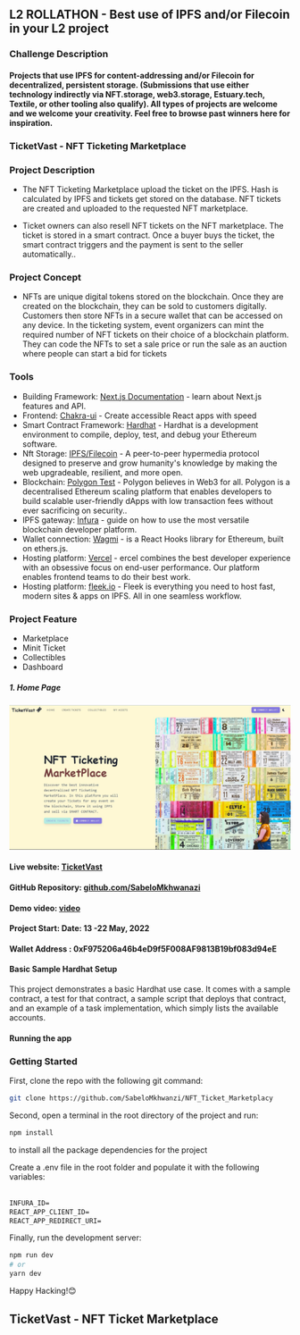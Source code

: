 ## L2 ROLLATHON - Best use of IPFS and/or Filecoin in your L2 project

### Challenge Description
#### Projects that use IPFS for content-addressing and/or Filecoin for decentralized, persistent storage. (Submissions that use either technology indirectly via NFT.storage, web3.storage, Estuary.tech, Textile, or other tooling also qualify). All types of projects are welcome and we welcome your creativity. Feel free to browse past winners here for inspiration.

<!-- [link to hackathon](https://gitcoin.co/issue/ipfs-and-filecoin/hackathons-bounties/6/100028834) -->

### TicketVast - NFT Ticketing Marketplace

### Project Description

- The NFT Ticketing Marketplace upload the ticket on the IPFS. Hash is calculated by IPFS and tickets get stored on the database. NFT tickets are created and uploaded to the requested NFT marketplace.

- Ticket owners can also resell NFT tickets on the NFT marketplace. The ticket is stored in a smart contract. Once a buyer buys the ticket, the smart contract triggers and the payment is sent to the seller automatically..

### Project Concept

- NFTs are unique digital tokens stored on the blockchain. Once they are created on the blockchain, they can be sold to customers digitally. Customers then store NFTs in a secure wallet that can be accessed on any device.
In the ticketing system, event organizers can mint the required number of NFT tickets on their choice of a blockchain platform. They can code the NFTs to set a sale price or run the sale as an auction where people can start a bid for tickets

### Tools

- Building Framework: [Next.js Documentation](https://nextjs.org/docs) - learn about Next.js features and API.
- Frontend: [Chakra-ui](https://chakra-ui.com/) - Create accessible React apps with speed
- Smart Contract Framework: [Hardhat](https://hardhat.org/getting-started/) - Hardhat is a development environment to compile, deploy, test, and debug your Ethereum software.
- Nft Storage: [IPFS/Filecoin](https://docs.ipfs.io/concepts/how-ipfs-works/) - A peer-to-peer hypermedia protocol designed to preserve and grow humanity's knowledge
by making the web upgradeable, resilient, and more open.
- Blockchain: [Polygon Test](https://polygon.technology/) - Polygon believes in Web3 for all. Polygon is a decentralised Ethereum scaling platform that enables developers to build scalable user-friendly dApps with low transaction fees without ever sacrificing on security..
- IPFS gateway: [Infura](https://docs.infura.io/infura/networks/ethereum) - guide on how to use the most versatile blockchain developer platform.
- Wallet connection: [Wagmi](https://wagmi-xyz.vercel.app/) - is a React Hooks library for Ethereum, built on ethers.js.
- Hosting platform: [Vercel](https://vercel.com/home) - ercel combines the best developer experience with an obsessive focus on end-user performance.
Our platform enables frontend teams to do their best work.
- Hosting platform: [fleek.io](https://app.fleek.co/) - Fleek is everything you need to host fast, modern sites & apps on IPFS. All in one seamless workflow.

### Project Feature

- Marketplace
- Minit Ticket
- Collectibles
- Dashboard

##### 1. Home Page

![HomePage](https://github.com/SabeloMkhwanzi/NFT_Ticket_Marketplace/blob/main/public/TicketVast-NFT-MakerPlace-HomePage1.jpg)

#### Live website: [TicketVast](https://ticketvastnft.vercel.app/)

#### GitHub Repository: [github.com/SabeloMkhwanazi](https://github.com/SabeloMkhwanzi/NFT_Ticket_Marketplac)

#### Demo video: [video]()

#### Project Start: Date: 13 -22 May, 2022

#### Wallet Address : 0xF975206a46b4eD9f5F008AF9813B19bf083d94eE

#### Basic Sample Hardhat Setup

This project demonstrates a basic Hardhat use case. It comes with a sample contract, a test for that contract, a sample script that deploys that contract, and an example of a task implementation, which simply lists the available accounts.

#### Running the app

### Getting Started

First, clone the repo with the following git command:

```bash
git clone https://github.com/SabeloMkhwanzi/NFT_Ticket_Marketplacy
```

Second, open a terminal in the root directory of the project and run:

```bash
npm install
```

to install all the package dependencies for the project

Create a .env file in the root folder and populate it with the following variables:

```

INFURA_ID=
REACT_APP_CLIENT_ID=
REACT_APP_REDIRECT_URI=

```

Finally, run the development server:

```bash
npm run dev
# or
yarn dev
```

Happy Hacking!😊

## TicketVast - NFT Ticket Marketplace
